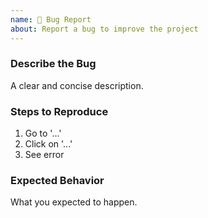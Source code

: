 ```yaml
---
name: 🐛 Bug Report
about: Report a bug to improve the project
---
```


### Describe the Bug
A clear and concise description.

### Steps to Reproduce
1. Go to '...'
2. Click on '...'
3. See error

### Expected Behavior
What you expected to happen.
